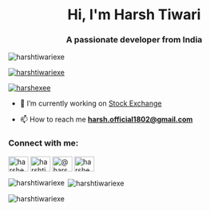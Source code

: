 <h1 align="center">Hi, I'm Harsh Tiwari</h1>
<h3 align="center">A passionate developer from India</h3>

<p align="left"> <img src="https://komarev.com/ghpvc/?username=harshtiwariexe&label=Profile%20views&color=0e75b6&style=flat" alt="harshtiwariexe" /> </p>

<p align="left"> <a href="https://github.com/ryo-ma/github-profile-trophy"><img src="https://github-profile-trophy.vercel.app/?username=harshtiwariexe" alt="harshtiwariexe" /></a> </p>

<p align="left"> <a href="https://twitter.com/harshexee" target="blank"><img src="https://img.shields.io/twitter/follow/harshexee?logo=twitter&style=for-the-badge" alt="harshexee" /></a> </p>

- 🔭 I’m currently working on [Stock Exchange](https://github.com/harshtiwariexe/Citadel-Stock-Exchange)

- 📫 How to reach me **harsh.official1802@gmail.com**



<h3 align="left">Connect with me:</h3>
<p align="left">
<a href="https://twitter.com/harshexee" target="blank"><img align="center" src="https://raw.githubusercontent.com/rahuldkjain/github-profile-readme-generator/master/src/images/icons/Social/twitter.svg" alt="harshexee" height="30" width="40" /></a>
<a href="https://linkedin.com/in/harshtiwariexe" target="blank"><img align="center" src="https://raw.githubusercontent.com/rahuldkjain/github-profile-readme-generator/master/src/images/icons/Social/linked-in-alt.svg" alt="harshtiwariexe" height="30" width="40" /></a>
<a href="https://medium.com/@harsh.official1802" target="blank"><img align="center" src="https://raw.githubusercontent.com/rahuldkjain/github-profile-readme-generator/master/src/images/icons/Social/medium.svg" alt="@harsh.official1802" height="30" width="40" /></a>
<a href="https://www.leetcode.com/harshexe" target="blank"><img align="center" src="https://raw.githubusercontent.com/rahuldkjain/github-profile-readme-generator/master/src/images/icons/Social/leet-code.svg" alt="harshexe" height="30" width="40" /></a>
</p>



<p><img align="left" src="https://github-readme-stats.vercel.app/api/top-langs?username=harshtiwariexe&show_icons=true&locale=en&layout=compact" alt="harshtiwariexe" /></p>

<p>&nbsp;<img align="center" src="https://github-readme-stats.vercel.app/api?username=harshtiwariexe&show_icons=true&locale=en" alt="harshtiwariexe" /></p>

<p><img align="center" src="https://github-readme-streak-stats.herokuapp.com/?user=harshtiwariexe&" alt="harshtiwariexe" /></p>
